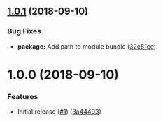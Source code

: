 ## [1.0.1](https://github.com/Alorel/localforage-driver-commons/compare/1.0.0...1.0.1) (2018-09-10)


### Bug Fixes

* **package:** Add path to module bundle ([32e51ce](https://github.com/Alorel/localforage-driver-commons/commit/32e51ce))

# 1.0.0 (2018-09-10)


### Features

* Initial release ([#1](https://github.com/Alorel/localforage-driver-commons/issues/1)) ([3a44493](https://github.com/Alorel/localforage-driver-commons/commit/3a44493))
